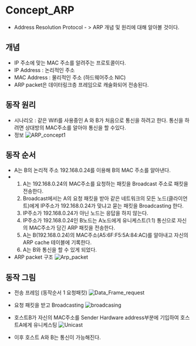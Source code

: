 # Concept_ARP
- Address Resolution Protocol - > ARP 개념 및 원리에 대해 알아볼 것이다.

## 개념
- IP 주소에 맞는 MAC 주소를 알려주는 프로토콜이다.
- IP Address : 논리적인 주소
- MAC Address : 물리적인 주소 (하드웨어주소 NIC)
- ARP packet은 데이터링크층 프레임으로 캐술화되어 전송된다.

## 동작 원리
- 시나리오 : 같은 Wifi를 사용중인 A 와 B가 처음으로 통신을 하려고 한다. 통신을 하려면 상대방의 MAC주소를 알아야 통신을 할 수있다.
- 정보
![ARP_concept1](https://github.com/hanmin0512/Concept_ARP/assets/37041208/94ae808f-6720-441e-903a-cd43e57a36ca)
## 동작 순서
- A는 B의 논리적 주소 192.168.0.24를 이용해 B의 MAC 주소를 알아낸다.
- 1. A는 192.168.0.24의 MAC주소를 요청하는 패킷을 Broadcast 주소로 패킷을 전송한다.
  2. Broadcast에서는 A의 요청 패킷을 받아 같은 네트워크의 모든 노드(클라이언트)에게 IP주소가 192.168.0.24가 맞냐고 묻는 패킷을 Broadcasting 한다.
  3. IP주소가 192.168.0.24가 아닌 노드는 응답을 하지 않는다.
  4. IP주소가 192.168.0.24인 B노드는 A노드에게 유니케스트(1:1) 통신으로 자신의 MAC주소가 담긴 ARP 패킷을 전송한다.
  5. A는 B(192.168.0.24)의 MAC주소(A5:6F:F5:5A:84:AC)를 알아내고 자신의 ARP cache 테이블에 기록한다.
  6. A는 B와 통신을 할 수 있게 되었다.
- ARP packet 구조
  ![Arp_packet](https://github.com/hanmin0512/Concept_ARP/assets/37041208/ae825101-f2a7-4f19-9b42-0e6959506303)

## 동작 그림
- 전송 프레임 (동작순서 1 요청패킷)
  ![Data_Frame_request](https://github.com/hanmin0512/Concept_ARP/assets/37041208/6043ff9c-35bb-4629-9a78-8809e7e93ee1)

- 요청 패킷을 받고 Broadcasting
  ![broadcasing](https://github.com/hanmin0512/Concept_ARP/assets/37041208/01dd9d04-29ef-4783-8bc2-c61739f758ba)

- 호스트B가 자신의 MAC주소를 Sender Hardware address부분에 기입하여 호스트A에게 유니케스팅
  ![Unicast](https://github.com/hanmin0512/Concept_ARP/assets/37041208/c4f66357-a7cc-45db-baf8-a53693b4e804)

- 이후 호스트 A와 B는 통신이 가능해진다.

